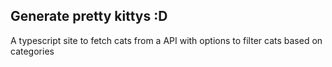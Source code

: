 ## Generate pretty kittys :D

A typescript site to fetch cats from a API with options to filter cats based on categories
